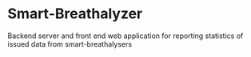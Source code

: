 # Smart-Breathalyzer
Backend server and front end web application for reporting statistics of issued data from smart-breathalysers
